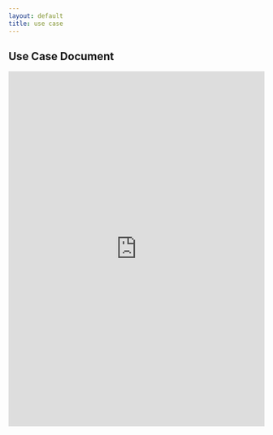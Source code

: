 ```yaml
---
layout: default
title: use case
---
```


## Use Case Document

<iframe src="https://docs.google.com/document/d/e/2PACX-1vSLqWNLEEDhka4fuBCKSO-2LKCjjVXtEp8EUbh0e_u-TGn3ZUb8DOjEjCc8aSVrvQ/pub?embedded=true" style="width: 100%;height: 700px;border: none;"></iframe>

<!-- ## Previous Versions

<p class="message-highlight">Maintain links to previous versions of your use case documents here.</p>

- [Version 5 (OE 8)](https://docs.google.com/document/d/e/2PACX-1vSLqWNLEEDhka4fuBCKSO-2LKCjjVXtEp8EUbh0e_u-TGn3ZUb8DOjEjCc8aSVrvQ/pub)
- [Version 4 (OE 6)](https://docs.google.com/document/d/e/2PACX-1vS7WwATf0Iz1BUQRwuUGN3tTwEicY4yl44qjMSdCSyM1NKiyqyUJLghOviAF0VBPg/pub)
- [Version 3 (OE 5)](https://docs.google.com/document/d/e/2PACX-1vRrmE3P95z7NPwsNoZyo7npUXlI9G-k1gKn5uwexFwy9TZrDuvf3clF8u09JA_ffg/pub)
- [Version 2 (OE 4)](https://docs.google.com/document/d/e/2PACX-1vTWQXyePdpuHnZ6KeEaQTU67evxZv4lMyoISUPffL86d5hg8jfcjEv5gjrYwuBDTQ/pub)
- [Version 1 (OE 3)](https://docs.google.com/document/d/e/2PACX-1vRZVjxJo8r44AGmRNvP2_2EHVQ-qKI5qaM27opwBUQ_aFmTdLtRiPeC0ZAH-p9s7w/pub)
